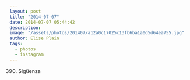 ```yaml
---
layout: post
title: "2014-07-07"
date: 2014-07-07 05:44:42
description: 
image: "/assets/photos/201407/a12a0c17025c13fb6ba1a0d5d64ea755.jpg"
author: Elise Plain
tags: 
  - photos
  - instagram
---
```


390. Sigüenza
<p></p>
